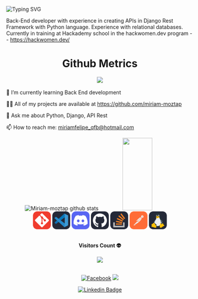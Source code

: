  ![Typing SVG](https://readme-typing-svg.herokuapp.com/?color=02D9F7FF&size=35&center=true&vCenter=true&width=1000&lines=Hello+there!;Welcome+to+my+profile)
 
 <t----------------------------------------------------------------------------------------------------------------------------------------------------->
  
Back-End developer with experience in creating APIs in Django Rest Framework with Python language. Experience with relational databases. Currently in training at Hackademy school in the hackwomen.dev program -- https://hackwomen.dev/

 <t----------------------------------------------------------------------------------------------------------------------------------------------------->

 
 <h1 align="center">Github Metrics </h1><p align="center">
<img width="725em" src="https://github-profile-summary-cards.vercel.app/api/cards/profile-details?username=miriam-moztap&theme=github_dark" />
</p>
   
 <t----------------------------------------------------------------------------------------------------------------------------------------------------->

  

🌱 I’m currently learning Back End development 

👨‍💻 All of my projects are available at https://github.com/miriam-moztap

💬 Ask me about Python, Django, API Rest 

📫 How to reach me: miriamfelipe_qfb@hotmail.com
   
  
<t----------------------------------------------------------------------------------------------------------------------------------------------------->
 
   <div align="center">  
  <img width="40%" height="195px" src="https://github-readme-stats.vercel.app/api?username=miriam-moztap&show_icons=true&count_private=true&hide_border=true&title_color=02D9F7FF&icon_color=02D9F7FF&text_color=c9d1d9&bg_color=0d1117" alt="Miriam-moztap github stats" /> 
  
  <img width="40%" height="195px" src="https://github-readme-stats.vercel.app/api/top-langs/?username=miriam-moztap&layout=compact&hide_border=true&title_color=02D9F7FF&text_color=02D9F7FF&bg_color=0d1117" />
</div> 
 
   
 <t----------------------------------------------------------------------------------------------------------------------------------------------------->   
   <div align="center"> 
<img src="https://github.com/tandpfun/skill-icons/blob/main/icons/Git.svg" width="48" title="Git">   
<img src="https://github.com/tandpfun/skill-icons/blob/main/icons/VSCode-Dark.svg" width="48" title="Vscode">   
<img src="https://github.com/tandpfun/skill-icons/blob/main/icons/Discord.svg" width="48" title="Discord">   
<img src="https://github.com/tandpfun/skill-icons/blob/main/icons/Github-Dark.svg" width="48" title="Github">   
<img src="https://github.com/tandpfun/skill-icons/blob/main/icons/StackOverflow-Dark.svg" width="48" title="StackOverFlow">   
<img src="https://github.com/tandpfun/skill-icons/blob/main/icons/Postman.svg" width="48" title="Postman">   
<img src="https://github.com/tandpfun/skill-icons/blob/main/icons/Linux-Dark.svg" width="48" title="Linux"> 
  </div>
  
 <t----------------------------------------------------------------------------------------------------------------------------------------------------->     
   
   
   <div align="center">
<br><p align="centre"><b>Visitors Count 👽 </b></p>  
<p align="center"><img align="center" src="https://profile-counter.glitch.me/{miriam-moztap}/count.svg" /></p> 
<br>
</div>
  


 <t-----------------------------------------------------------------------------------------------------------------------------------------------------> 
  
  
  <div align="center">
<a href="https://facebook.com/👽" target="_blank"><img alt="Facebook" src="https://img.shields.io/badge/facebook-%231DA1F2.svg?&style=for-the-badge&logo=facebook&logoColor=white"/></a>
<a href="https://www.instagram.com/👽/" target="_blank"><img src="https://img.shields.io/badge/-Instagram-%23E4405F?style=for-the-badge&logo=instagram&logoColor=white"</a> 

[![Linkedin Badge](https://img.shields.io/badge/linkedin-%230077B5.svg?&style=for-the-badge&logo=linkedin&logoColor=white)](https://www.linkedin.com/in/miriam-felipe-46b55a124/)

